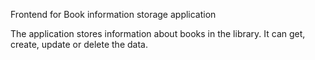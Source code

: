 Frontend for Book information storage application

The application stores information about books in the library.
It can get, create, update or delete the data.

